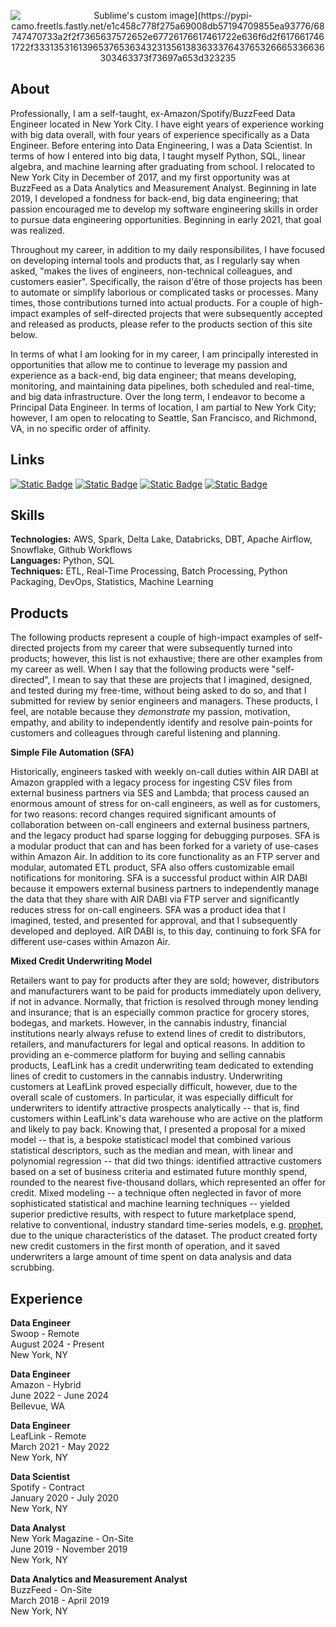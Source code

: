 <p align="center">
  <img src="https://github.com/waldyr/Sublime-Installer/blob/master/sublime_text.png?raw=true" alt="Sublime's custom image](https://pypi-camo.freetls.fastly.net/e1c458c778f275a69008db57194709855ea93776/68747470733a2f2f7365637572652e67726176617461722e636f6d2f6176617461722f33313531613965376536343231356138363337643765326665336636303463373f73697a653d323235"/>
</p>

## About

Professionally, I am a self-taught, ex-Amazon/Spotify/BuzzFeed Data Engineer located in New York City. I have eight years of experience working with big data overall, with four years of experience specifically as a Data Engineer. Before entering into Data Engineering, I was a Data Scientist. In terms of how I entered into big data, I taught myself Python, SQL, linear algebra, and machine learning after graduating from school. I relocated to New York City in December of 2017, and my first opportunity was at BuzzFeed as a Data Analytics and Measurement Analyst. Beginning in late 2019, I developed a fondness for back-end, big data engineering; that passion encouraged me to develop my software engineering skills in order to pursue data engineering opportunities. Beginning in early 2021, that goal was realized. 

Throughout my career, in addition to my daily responsibilites, I have focused on developing internal tools and products that, as I regularly say when asked, "makes the lives of engineers, non-technical colleagues, and customers easier". Specifically, the raison d'être of those projects has been to automate or simplify laborious or complicated tasks or processes. Many times, those contributions turned into actual products. For a couple of high-impact examples of self-directed projects that were subsequently accepted and released as products, please refer to the products section of this site below. 

In terms of what I am looking for in my career, I am principally interested in opportunities that allow me to continue to leverage my passion and experience as a back-end, big data engineer; that means developing, monitoring, and maintaining data pipelines, both scheduled and real-time, and big data infrastructure. Over the long term, I endeavor to become a Principal Data Engineer. In terms of location, I am partial to New York City; however, I am open to relocating to Seattle, San Francisco, and Richmond, VA, in no specific order of affinity.

## Links
[![Static Badge](https://img.shields.io/badge/PyPI-yellow?logo=pypi)](https://pypi.org/user/lettsmt/)
[![Static Badge](https://img.shields.io/badge/LinkedIn-blue?logo=linkedin)](https://www.linkedin.com/in/lettsmichael/)
[![Static Badge](https://img.shields.io/badge/Github-black?logo=github)](https://github.com/michaelthomasletts/)
[![Static Badge](https://img.shields.io/badge/Untapped-purple)](https://www.untapped.io/app/me?noReload=true)

## Skills
**Technologies:** AWS, Spark, Delta Lake, Databricks, DBT, Apache Airflow, Snowflake, Github Workflows<br>
**Languages:** Python, SQL<br>
**Techniques:** ETL, Real-Time Processing, Batch Processing, Python Packaging, DevOps, Statistics, Machine Learning<br>

## Products
The following products represent a couple of high-impact examples of self-directed projects from my career that were subsequently turned into products; however, this list is not exhaustive; there are other examples from my career as well. When I say that the following products were "self-directed", I mean to say that these are projects that I imagined, designed, and tested during my free-time, without being asked to do so, and that I submitted for review by senior engineers and managers. These products, I feel, are notable because they _demonstrate_ my passion, motivation, empathy, and ability to independently identify and resolve pain-points for customers and colleagues through careful listening and planning.

**Simple File Automation (SFA)**<br>

Historically, engineers tasked with weekly on-call duties within AIR DABI at Amazon grappled with a legacy process for ingesting CSV files from external business partners via SES and Lambda; that process caused an enormous amount of stress for on-call engineers, as well as for customers, for two reasons: record changes required significant amounts of collaboration between on-call engineers and external business partners, and the legacy product had sparse logging for debugging purposes. SFA is a modular product that can and has been forked for a variety of use-cases within Amazon Air. In addition to its core functionality as an FTP server and modular, automated ETL product, SFA also offers customizable email notifications for monitoring. SFA is a successful product within AIR DABI because it empowers external business partners to independently manage the data that they share with AIR DABI via FTP server and significantly reduces stress for on-call engineers. SFA was a product idea that I imagined, tested, and presented for approval, and that I subsequently developed and deployed. AIR DABI is, to this day, continuing to fork SFA for different use-cases within Amazon Air.

**Mixed Credit Underwriting Model**<br>

Retailers want to pay for products after they are sold; however, distributors and manufacturers want to be paid for products immediately upon delivery, if not in advance. Normally, that friction is resolved through money lending and insurance; that is an especially common practice for grocery stores, bodegas, and markets. However, in the cannabis industry, financial institutions nearly always refuse to extend lines of credit to distributors, retailers, and manufacturers for legal and optical reasons. In addition to providing an e-commerce platform for buying and selling cannabis products, LeafLink has a credit underwriting team dedicated to extending lines of credit to customers in the cannabis industry. Underwriting customers at LeafLink proved especially difficult, however, due to the overall scale of customers. In particular, it was especially difficult for underwriters to identify attractive prospects analytically -- that is, find customers within LeafLink's data warehouse who are active on the platform and likely to pay back. Knowing that, I presented a proposal for a mixed model -- that is, a bespoke statisticacl model that combined various statistical descriptors, such as the median and mean, with linear and polynomial regression -- that did two things: identified attractive customers based on a set of business criteria and estimated future monthly spend, rounded to the nearest five-thousand dollars, which represented an offer for credit. Mixed modeling -- a technique often neglected in favor of more sophisticated statistical and machine learning techniques -- yielded superior predictive results, with respect to future marketplace spend, relative to conventional, industry standard time-series models, e.g. [prophet](https://facebook.github.io/prophet/), due to the unique characteristics of the dataset. The product created forty new credit customers in the first month of operation, and it saved underwriters a large amount of time spent on data analysis and data scrubbing.

## Experience

**Data Engineer**<br>
Swoop - Remote<br>
August 2024 - Present<br>
New York, NY<br>

**Data Engineer**<br>
Amazon - Hybrid<br>
June 2022 - June 2024<br>
Bellevue, WA<br>

**Data Engineer**<br>
LeafLink - Remote<br>
March 2021 - May 2022<br>
New York, NY

**Data Scientist**<br>
Spotify - Contract<br>
January 2020 - July 2020<br>
New York, NY

**Data Analyst**<br>
New York Magazine - On-Site<br>
June 2019 - November 2019<br>
New York, NY

**Data Analytics and Measurement Analyst**<br>
BuzzFeed - On-Site<br>
March 2018 - April 2019<br>
New York, NY
